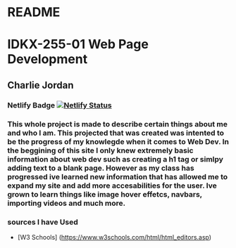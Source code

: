 # README
# IDKX-255-01 Web Page Development
## Charlie Jordan
### Netlify Badge [![Netlify Status](https://api.netlify.com/api/v1/badges/81cf2212-8680-4d72-9089-021f45b2e8f9/deploy-status)](https://app.netlify.com/sites/about-me-charliejordan42/deploys)
### This whole project is made to describe certain things about me and who I am. This projected that was created was intented to be the progress of my knowlegde when it comes to Web Dev. In the beggining of this site I only knew extremely basic information about web dev such as creating a h1 tag or simlpy adding text to a blank page. However as my class has progressed ive learned new information that has allowed me to expand my site and add more accesabilities for the user. Ive grown to learn things like image hover effetcs, navbars, importing videos and much more. 

### sources I have Used
- [W3 Schools] (https://www.w3schools.com/html/html_editors.asp)
